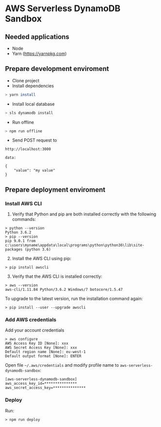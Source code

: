 # AWS Serverless DynamoDB Sandbox

## Needed applications

* Node
* Yarn (https://yarnpkg.com)

## Prepare development enviroment

* Clone project
* Install dependencies
```bash
> yarn install
```
* Install local database
```bash
> sls dynamodb install
``` 
* Run offline
```bash
> npm run offline
```
* Send POST request to
```
http://localhost:3000

data:

{
    "value": "my value" 
}
```

## Prepare deployment enviroment

### Install AWS CLI

1. Verify that Python and pip are both installed correctly with the following commands:

```
> python --version
Python 3.6.2
> pip --version
pip 9.0.1 from c:\users\myname\appdata\local\programs\python\python36\lib\site-packages (python 3.6)
```

2. Install the AWS CLI using pip:

```
> pip install awscli
```

3. Verify that the AWS CLI is installed correctly:

```
> aws --version
aws-cli/1.11.84 Python/3.6.2 Windows/7 botocore/1.5.47
```

To upgrade to the latest version, run the installation command again:

```
> pip install --user --upgrade awscli
```

### Add AWS credentials

Add your account credentials
```
> aws configure
AWS Access Key ID [None]: xxx
AWS Secret Access Key [None]: xxx
Default region name [None]: eu-west-1
Default output format [None]: ENTER
```

Open file `~/.aws/credentials` and modify profile name to `aws-serverless-dynamodb-sandbox`:

```
[aws-serverless-dynamodb-sandbox]
aws_access_key_id=***************
aws_secret_access_key=***************
```

### Deploy

Run:
```
> npm run deploy
```
